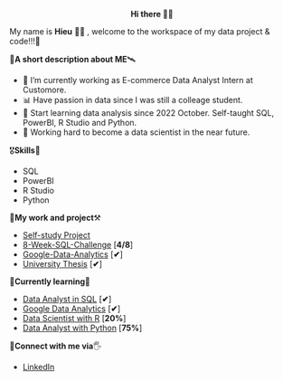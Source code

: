 <p align="center">
   <b> Hi there </b> 🙋‍♂️
</p>

  My name is <b>Hieu</b> 🧑‍💻 , welcome to the workspace of my data project & code!!!🔭

🚀**A short description about ME**🛰️
- 🔭 I’m currently working as E-commerce Data Analyst Intern at Customore.
- 📊 Have passion in data since I was still a colleage student.
- 📖 Start learning data analysis since 2022 October. Self-taught SQL, PowerBI, R Studio and Python.
- 💪 Working hard to become a data scientist in the near future.

🎖️**Skills**🏅
- SQL
- PowerBI
- R Studio
- Python

🧐**My work and project**⚒
- [Self-study Project](https://github.com/hieucabo/Selfstudy-Project)
- [8-Week-SQL-Challenge](https://github.com/hieucabo/8-Week-SQL-Challenge) [**4/8**]
- [Google-Data-Analytics](https://github.com/hieucabo/Google-Data-Analytics) [**✔**]
- [University Thesis](https://github.com/hieucabo/University-Thesis) [**✔**]


📕**Currently learning**📘
- [Data Analyst in SQL](https://app.datacamp.com/learn/career-tracks/data-analyst-in-sql) [**✔**]
- [Google Data Analytics](https://www.coursera.org/account/accomplishments/specialization/certificate/8ZH4YFNLLWFZ) [**✔**]
- [Data Scientist with R](https://app.datacamp.com/learn/career-tracks/data-scientist-with-r) [**20%**]
- [Data Analyst with Python](https://app.datacamp.com/learn/career-tracks/data-analyst-with-python) [**75%**]

👋**Connect with me via**🖐️
- [LinkedIn](https://www.linkedin.com/in/hieucabo/) 
